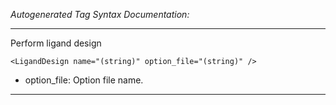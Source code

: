 _Autogenerated Tag Syntax Documentation:_

---
Perform ligand design

```
<LigandDesign name="(string)" option_file="(string)" />
```

-   option_file: Option file name.

---

